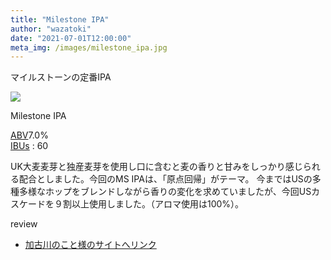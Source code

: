 ```yaml
---
title: "Milestone IPA"
author: "wazatoki"
date: "2021-07-01T12:00:00"
meta_img: /images/milestone_ipa.jpg
---
```


マイルストーンの定番IPA

<div class="figure">

![](/images/milestone_ipa.jpg)

<p class="caption">Milestone IPA</p>

</div>

[ABV](/blog/abv_ibus/)7.0%  
[IBUs](/blog/abv_ibus/) : 60 

UK大麦麦芽と独産麦芽を使用し口に含むと麦の香りと甘みをしっかり感じられる配合としました。今回のMS IPAは、「原点回帰」がテーマ。
今まではUSの多種多様なホップをブレンドしながら香りの変化を求めていましたが、今回USカスケードを９割以上使用しました。（アロマ使用は100%）。

review
* [加古川のこと様のサイトへリンク](https://harimania.com/yamada-store/kitano-kakogawa-milestone-ipa/)
